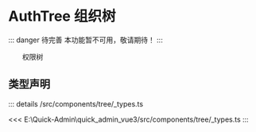 # AuthTree 组织树  <Badge class="title-badge" type="danger" text="wait" />


::: danger 待完善
本功能暂不可用，敬请期待！
:::


&emsp;&emsp;权限树



## 类型声明
::: details
/src/components/tree/_types.ts

<<< E:\Quick-Admin\quick_admin_vue3/src/components/tree/_types.ts
:::  


